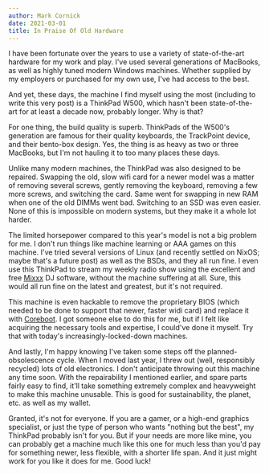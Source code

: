 ```yaml
---
author: Mark Cornick
date: 2021-03-01
title: In Praise Of Old Hardware
---
```

I have been fortunate over the years to use a variety of state-of-the-art hardware for my work and play. I've used several generations of MacBooks, as well as highly tuned modern Windows machines. Whether supplied by my employers or purchased for my own use, I've had access to the best.

And yet, these days, the machine I find myself using the most (including to write this very post) is a ThinkPad W500, which hasn't been state-of-the-art for at least a decade now, probably longer. Why is that?

For one thing, the build quality is superb. ThinkPads of the W500's generation are famous for their quality keyboards, the TrackPoint device, and their bento-box design. Yes, the thing is as heavy as two or three MacBooks, but I'm not hauling it to too many places these days.

Unlike many modern machines, the ThinkPad was also designed to be repaired. Swapping the old, slow wifi card for a newer model was a matter of removing several screws, gently removing the keyboard, removing a few more screws, and switching the card. Same went for swapping in new RAM when one of the old DIMMs went bad. Switching to an SSD was even easier. None of this is impossible on modern systems, but they make it a whole lot harder.

The limited horsepower compared to this year's model is not a big problem for me. I don't run things like machine learning or AAA games on this machine. I've tried several versions of Linux (and recently settled on NixOS; maybe that's a future post) as well as the BSDs, and they all run fine. I even use this ThinkPad to stream my weekly radio show using the excellent and free [Mixxx](https://mixxx.org/) DJ software, without the machine suffering at all. Sure, this would all run fine on the latest and greatest, but it's not required.

This machine is even hackable to remove the proprietary BIOS (which needed to be done to support that newer, faster widi card) and replace it with [Coreboot](https://www.coreboot.org/). I got someone else to do this for me, but if I felt like acquiring the necessary tools and expertise, I could've done it myself. Try that with today's increasingly-locked-down machines.

And lastly, I'm happy knowing I've taken some steps off the planned-obsolescence cycle. When I moved last year, I threw out (well, responsibly recycled) lots of old electronics. I don't anticipate throwing out this machine any time soon. With the repairability I mentioned earlier, and spare parts fairly easy to find, it'll take something extremely complex and heavyweight to make this machine unusable. This is good for sustainability, the planet, etc. as well as my wallet.

Granted, it's not for everyone. If you are a gamer, or a high-end graphics specialist, or just the type of person who wants "nothing but the best", my ThinkPad probably isn't for you. But if your needs are more like mine, you can probably get a machine much like this one for much less than you'd pay for something newer, less flexible, with a shorter life span. And it just might work for you like it does for me. Good luck!
